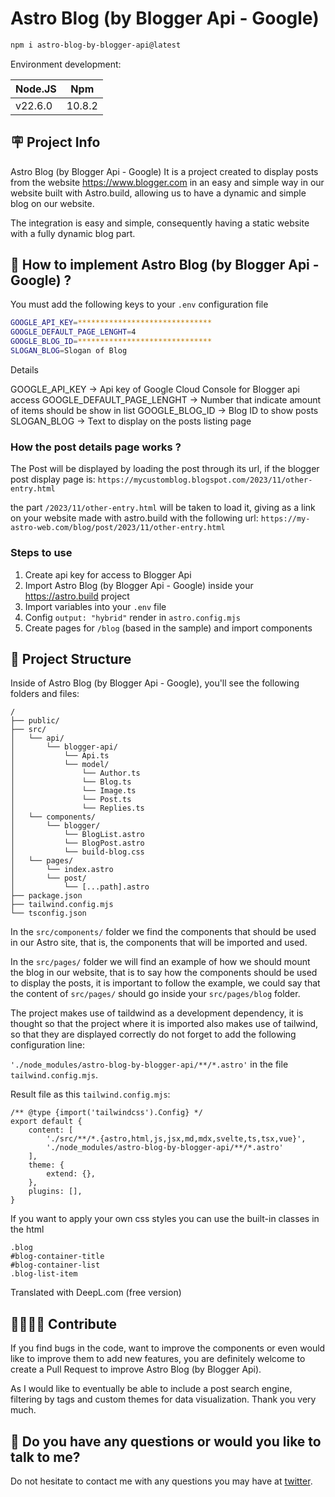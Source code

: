 # Astro Blog (by Blogger Api - Google)

```sh
npm i astro-blog-by-blogger-api@latest
```

Environment development:

| Node.JS | Npm	    |
|---------|---------|
| v22.6.0 | 10.8.2  |

## 🪧 Project Info

Astro Blog (by Blogger Api - Google) It is a project created to display posts from the website https://www.blogger.com in an easy and simple way in our website built with Astro.build, allowing us to have a dynamic and simple blog on our website.

The integration is easy and simple, consequently having a static website with a fully dynamic blog part.

## 🚩 How to implement Astro Blog (by Blogger Api - Google) ?

You must add the following keys to your `.env` configuration file

```sh
GOOGLE_API_KEY=******************************
GOOGLE_DEFAULT_PAGE_LENGHT=4
GOOGLE_BLOG_ID=******************************
SLOGAN_BLOG=Slogan of Blog
```

Details

GOOGLE_API_KEY -> Api key of Google Cloud Console for Blogger api access
GOOGLE_DEFAULT_PAGE_LENGHT -> Number that indicate amount of items should be show in list
GOOGLE_BLOG_ID -> Blog ID to show posts
SLOGAN_BLOG -> Text to display on the posts listing page

### How the post details page works ?

The Post will be displayed by loading the post through its url, if the blogger post display page is:
`https://mycustomblog.blogspot.com/2023/11/other-entry.html`

the part `/2023/11/other-entry.html` will be taken to load it, giving as a link on your website made with astro.build with the following url:
`https://my-astro-web.com/blog/post/2023/11/other-entry.html`

### Steps to use
1. Create api key for access to Blogger Api
2. Import Astro Blog (by Blogger Api - Google) inside your https://astro.build project
3. Import variables into your `.env` file
4. Config `output: "hybrid"` render in `astro.config.mjs`
5. Create pages for `/blog` (based in the sample) and import components

## 🚀 Project Structure

Inside of Astro Blog (by Blogger Api - Google), you'll see the following folders and files:

```text
/
├── public/
├── src/
│   └── api/
│       └── blogger-api/
│           └── Api.ts
│           └── model/
│               └── Author.ts
│               └── Blog.ts
│               └── Image.ts
│               └── Post.ts
│               └── Replies.ts
│   └── components/
│       └── blogger/
│           └── BlogList.astro
│           └── BlogPost.astro
│           └── build-blog.css
│   └── pages/
│       └── index.astro
│       └── post/
│           └── [...path].astro
├── package.json
├── tailwind.config.mjs
└── tsconfig.json
```

In the `src/components/` folder we find the components that should be used in our Astro site, that is, the components that will be imported and used.

In the `src/pages/` folder we will find an example of how we should mount the blog in our website, that is to say how the components should be used to display the posts, it is important to follow the example, we could say that the content of `src/pages/` should go inside your `src/pages/blog` folder.

The project makes use of taildwind as a development dependency, it is thought so that the project where it is imported also makes use of tailwind, so that they are displayed correctly do not forget to add the following configuration line:

`'./node_modules/astro-blog-by-blogger-api/**/*.astro'` in the file
`tailwind.config.mjs`.

Result file as this `tailwind.config.mjs`:

```
/** @type {import('tailwindcss').Config} */
export default {
	content: [
		'./src/**/*.{astro,html,js,jsx,md,mdx,svelte,ts,tsx,vue}',
		'./node_modules/astro-blog-by-blogger-api/**/*.astro'
	],
	theme: {
		extend: {},
	},
	plugins: [],
}

```

If you want to apply your own css styles you can use the built-in classes in the html
```
.blog
#blog-container-title
#blog-container-list
.blog-list-item
```

Translated with DeepL.com (free version)

## 🙋‍♂️🙋‍♀️ Contribute

If you find bugs in the code, want to improve the components or even would like to improve them to add new features, you are definitely welcome to create a Pull Request to improve Astro Blog (by Blogger Api).

As I would like to eventually be able to include a post search engine, filtering by tags and custom themes for data visualization. Thank you very much.

## 👀 Do you have any questions or would you like to talk to me?

Do not hesitate to contact me with any questions you may have at [twitter](https://x.com/GRD_92).